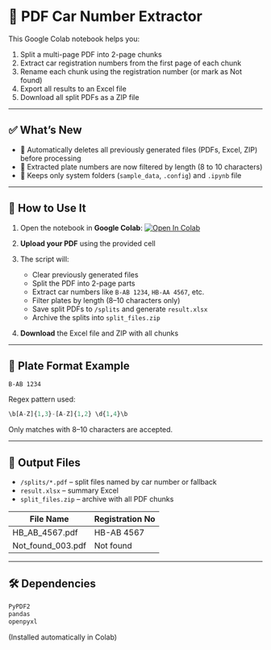 # 🚗 PDF Car Number Extractor

This Google Colab notebook helps you:
1. Split a multi-page PDF into 2-page chunks
2. Extract car registration numbers from the first page of each chunk
3. Rename each chunk using the registration number (or mark as Not found)
4. Export all results to an Excel file
5. Download all split PDFs as a ZIP file

---

## ✅ What’s New
- 🧹 Automatically deletes all previously generated files (PDFs, Excel, ZIP) before processing
- 🧠 Extracted plate numbers are now filtered by length (8 to 10 characters)
- 📁 Keeps only system folders (`sample_data`, `.config`) and `.ipynb` file

---

## 🚀 How to Use It

1. Open the notebook in **Google Colab**:
   [![Open In Colab](https://colab.research.google.com/assets/colab-badge.svg)](https://colab.research.google.com/github/maxviruk/pdf-carnumber-extractor/blob/main/pdf_extractor_final_cleaned_v2.ipynb)

2. **Upload your PDF** using the provided cell

3. The script will:
   - Clear previously generated files
   - Split the PDF into 2-page parts
   - Extract car numbers like `B-AB 1234`, `HB-AA 4567`, etc.
   - Filter plates by length (8–10 characters only)
   - Save split PDFs to `/splits` and generate `result.xlsx`
   - Archive the splits into `split_files.zip`

4. **Download** the Excel file and ZIP with all chunks

---

## 🧪 Plate Format Example

```text
B-AB 1234
```

Regex pattern used:

```python
\b[A-Z]{1,3}-[A-Z]{1,2} \d{1,4}\b
```

Only matches with 8–10 characters are accepted.

---

## 📁 Output Files

- `/splits/*.pdf` – split files named by car number or fallback
- `result.xlsx` – summary Excel
- `split_files.zip` – archive with all PDF chunks

| File Name           | Registration No |
|---------------------|-----------------|
| HB_AB_4567.pdf      | HB-AB 4567      |
| Not_found_003.pdf   | Not found       |

---

## 🛠️ Dependencies

```bash
PyPDF2
pandas
openpyxl
```

(Installed automatically in Colab)
